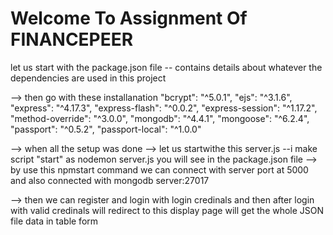# Welcome To Assignment Of FINANCEPEER

let us start with the package.json file -- contains details about whatever the dependencies are used in this project 

--> then go with these installanation 
   "bcrypt": "^5.0.1",
    "ejs": "^3.1.6",
    "express": "^4.17.3",
    "express-flash": "^0.0.2",
    "express-session": "^1.17.2",
    "method-override": "^3.0.0",
    "mongodb": "^4.4.1",
    "mongoose": "^6.2.4",
    "passport": "^0.5.2",
    "passport-local": "^1.0.0"

--> when all the setup was done
--> let us startwithe this server.js --i make script "start"  as nodemon server.js you will see in the package.json file 
--> by use this npmstart command we can connect with server port at 5000 and also connected with mongodb server:27017

--> then we can register and login with login credinals and then after login with valid credinals will redirect to this display page will get the whole JSON file data in table form 


